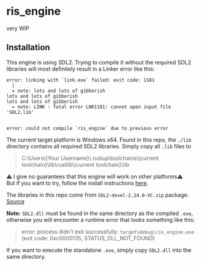 # ris_engine

very WIP

## Installation

This engine is using SDL2. Trying to compile it without the required SDL2 libraries will most definitely result in a Linker error like this:

```
error: linking with `link.exe` failed: exit code: 1181
  |
  = note: lots and lots of gibberish
lots and lots of gibberish
lots and lots of gibberish
  = note: LINK : fatal error LNK1181: cannot open input file 'SDL2.lib'


error: could not compile `ris_engine` due to previous error
```


The current target platform is Windows x64. Found in this repo, the `./lib` directory contains all required SDL2 libraries. Simply copy all `.lib` files to

> C:\\Users\\{Your Username}\\.rustup\\toolchains\\{current toolchain}\\lib\\rustlib\\{current toolchain}\\lib

⚠️ I give no guarantees that this engine will work on other platforms⚠️  
But if you want to try, follow the install instructions [here](https://github.com/Rust-SDL2/rust-sdl2#sdl20-development-libraries).

The libraries in this repo come from `SDL2-devel-2.24.0-VC.zip` package: [Source](https://github.com/libsdl-org/SDL/releases/tag/release-2.24.0)

**Note:** `SDL2.dll` must be found in the same directory as the compiled `.exe`, otherwise you will encounter a runtime error that looks something like this:

> error: process didn't exit successfully: `target\debug\ris_engine.exe` (exit code: 0xc0000135, STATUS_DLL_NOT_FOUND)

If you want to execute the standalone `.exe`, simply copy `SDL2.dll` into the same directory.